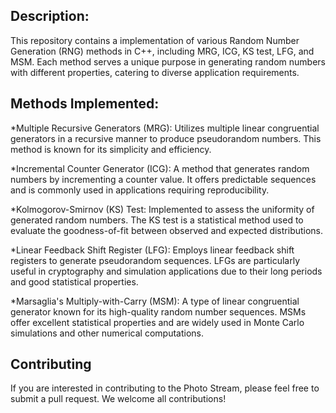 ## Description:
<p id="description">This repository contains a implementation of various Random Number Generation (RNG) methods in C++, including MRG, ICG, KS test, LFG, and MSM. Each method serves a unique purpose in generating random numbers with different properties, catering to diverse application requirements.</p>
 
 


<h2> Methods Implemented:</h2>

*Multiple Recursive Generators (MRG): Utilizes multiple linear congruential generators in a recursive manner to produce pseudorandom numbers. This method is known for its simplicity and efficiency.

*Incremental Counter Generator (ICG): A method that generates random numbers by incrementing a counter value. It offers predictable sequences and is commonly used in applications requiring reproducibility.

*Kolmogorov-Smirnov (KS) Test: Implemented to assess the uniformity of generated random numbers. The KS test is a statistical method used to evaluate the goodness-of-fit between observed and expected distributions.

*Linear Feedback Shift Register (LFG): Employs linear feedback shift registers to generate pseudorandom sequences. LFGs are particularly useful in cryptography and simulation applications due to their long periods and good statistical properties.

*Marsaglia's Multiply-with-Carry (MSM): A type of linear congruential generator known for its high-quality random number sequences. MSMs offer excellent statistical properties and are widely used in Monte Carlo simulations and other numerical computations.




## Contributing
If you are interested in contributing to the Photo Stream, please feel free to submit a pull request. We welcome all contributions!


